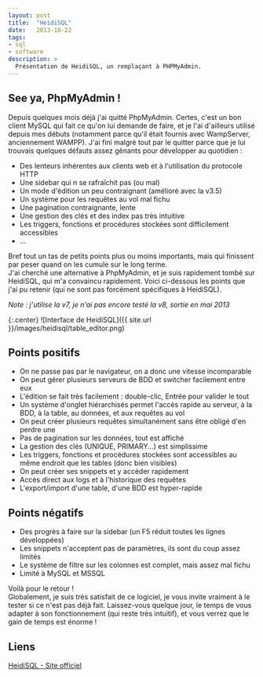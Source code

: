 ```yaml
---
layout: post
title:  "HeidiSQL"
date:   2013-10-22
tags: 
- sql
- software
description: >
  Présentation de HeidiSQL, un remplaçant à PHPMyAdmin.   
---
```


## See ya, PhpMyAdmin !

Depuis quelques mois déjà j'ai quitté PhpMyAdmin. Certes, c'est un bon client MySQL qui fait ce qu'on lui demande de faire, et je l'ai d'ailleurs utilisé depuis mes débuts (notamment parce qu'il était fournis avec WampServer, anciennement WAMPP). J'ai fini malgré tout par le quitter parce que je lui trouvais quelques défauts assez gênants pour développer au quotidien :

* Des lenteurs inhérentes aux clients web et à l'utilisation du protocole HTTP
* Une sidebar qui n se rafraîchit pas (ou mal)
* Un mode d'édition un peu contraignant (amélioré avec la v3.5)
* Un système pour les requêtes au vol mal fichu
* Une pagination contraignante, lente
* Une gestion des clés et des index pas très intuitive
* Les triggers, fonctions et procédures stockées sont difficilement accessibles
* ...

Bref tout un tas de petits points plus ou moins importants, mais qui finissent par peser quand on les cumule sur le long terme.    
J'ai cherché une alternative à PhpMyAdmin, et je suis rapidement tombé sur HeidiSQL, qui m'a convaincu rapidement. Voici ci-dessous les points que j'ai pu retenir (qui ne sont pas forcément spécifiques à HeidiSQL).

*Note : j'utilise la v7, je n'ai pas encore testé la v8, sortie en mai 2013*

{:.center}
![Interface de HeidiSQL]({{ site.url }}/images/heidisql/table_editor.png)

## Points positifs

* On ne passe pas par le navigateur, on a donc une vitesse incomparable
* On peut gérer plusieurs serveurs de BDD et switcher facilement entre eux
* L'édition se fait très facilement : double-clic, Entrée pour valider le tout
* Un système d'onglet hiérarchisés permet l'accès rapide au serveur, à la BDD, à la table, au données, et aux requêtes au vol
* On peut créer plusieurs requêtes simultanément sans être obligé d'en perdre une
* Pas de pagination sur les données, tout est affiché
* La gestion des clés (UNIQUE, PRIMARY...) est simplissime
* Les triggers, fonctions et procédures stockées sont accessibles au même endroit que les tables (donc bien visibles)
* On peut créer ses snippets et y accéder rapidement
* Accès direct aux logs et à l'historique des requêtes
* L'export/import d'une table, d'une BDD est hyper-rapide


## Points négatifs

* Des progrès à faire sur la sidebar (un F5 réduit toutes les lignes développées)
* Les snippets n'acceptent pas de paramètres, ils sont du coup assez limités
* Le système de filtre sur les colonnes est complet, mais assez mal fichu
* Limité à MySQL et MSSQL


Voilà pour le retour !    
Globalement, je suis très satisfait de ce logiciel, je vous invite vraiment à le tester si ce n'est pas déjà fait. Laissez-vous quelque jour, le temps de vous adapter à son fonctionnement (qui reste très intuitif), et vous verrez que le gain de temps est énorme !

## Liens
[HeidiSQL - Site officiel](http://www.heidisql.com/)   